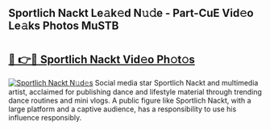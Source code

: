 ## Sportlich Nackt Le𝚊k𝚎d N𝚞𝚍e - Part-CuE Vid𝚎o Le𝚊ks Photos MuSTB

# <h2><a href="http://fb53ou.evod.top/?m=Sportlich+Nackt">🔗 👉🔴 Sportlich Nackt Vid𝚎o Ph𝚘t𝚘s</a></h2>

[![Sportlich Nackt N𝚞d𝚎s](https://i.imgur.com/8V9OHl7.gif)](http://fb53ou.evod.top/?m=Sportlich+Nackt)
Social media star Sportlich Nackt and multimedia artist, acclaimed for publishing dance and lifestyle material through trending dance routines and mini vlogs. A public figure like Sportlich Nackt, with a large platform and a captive audience, has a responsibility to use his influence responsibly. 

